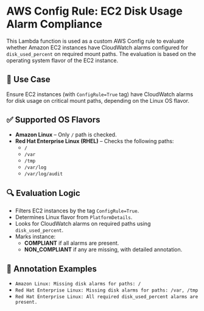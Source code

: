 # AWS Config Rule: EC2 Disk Usage Alarm Compliance

This Lambda function is used as a custom AWS Config rule to evaluate whether Amazon EC2 instances have CloudWatch alarms configured for `disk_used_percent` on required mount paths. The evaluation is based on the operating system flavor of the EC2 instance.

## 📌 Use Case

Ensure EC2 instances (with `ConfigRule=True` tag) have CloudWatch alarms for disk usage on critical mount paths, depending on the Linux OS flavor.

## ✅ Supported OS Flavors

- **Amazon Linux** – Only `/` path is checked.
- **Red Hat Enterprise Linux (RHEL)** – Checks the following paths:
  - `/`
  - `/var`
  - `/tmp`
  - `/var/log`
  - `/var/log/audit`

## 🔍 Evaluation Logic

- Filters EC2 instances by the tag `ConfigRule=True`.
- Determines Linux flavor from `PlatformDetails`.
- Looks for CloudWatch alarms on required paths using `disk_used_percent`.
- Marks instance:
  - **COMPLIANT** if all alarms are present.
  - **NON_COMPLIANT** if any are missing, with detailed annotation.

## 🧪 Annotation Examples

- `Amazon Linux: Missing disk alarms for paths: /`
- `Red Hat Enterprise Linux: Missing disk alarms for paths: /var, /tmp`
- `Red Hat Enterprise Linux: All required disk_used_percent alarms are present.`
